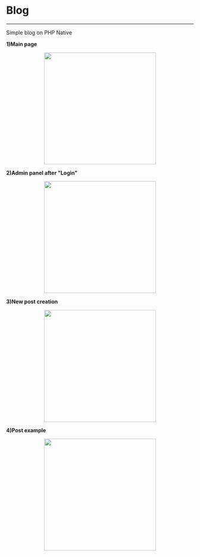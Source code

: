 # Blog

<hr>

Simple blog on PHP Native

**1)Main page**
<p align="center">
    <img width="300px" src="img/4.png">
</p>

**2)Admin panel after "Login"**
<p align="center">
    <img width="300px" src="img/1.png">
</p>

**3)New post creation**
<p align="center">
    <img width="300px" src="img/2.png">
</p>

**4)Post example**
<p align="center">
    <img width="300px" src="img/3.png">
</p>


